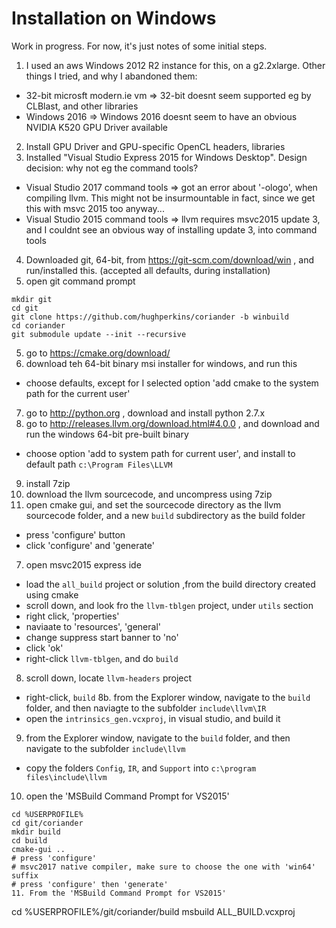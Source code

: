 # Installation on Windows

Work in progress. For now, it's just notes of some initial steps.

1. I used an aws Windows 2012 R2 instance for this, on a g2.2xlarge.  Other things I tried, and why I abandoned them:
- 32-bit microsft modern.ie vm => 32-bit doesnt seem supported eg by CLBlast, and other libraries
- Windows 2016 => Windows 2016 doesnt seem to have an obvious NVIDIA K520 GPU Driver available
2. Install GPU Driver and GPU-specific OpenCL headers, libraries
3. Installed "Visual Studio Express 2015 for Windows Desktop".  Design decision: why not eg the command tools?
- Visual Studio 2017 command tools => got an error about '-ologo', when compiling llvm.  This might not be insurmountable in fact, since we get this with msvc 2015 too anyway...
- Visual Studio 2015 command tools => llvm requires msvc2015 update 3, and I couldnt see an obvious way of installing update 3, into command tools
4. Downloaded git, 64-bit, from https://git-scm.com/download/win , and run/installed this. (accepted all defaults, during installation)
5. open git command prompt
```
mkdir git
cd git
git clone https://github.com/hughperkins/coriander -b winbuild
cd coriander
git submodule update --init --recursive
```
5. go to https://cmake.org/download/
6. download teh 64-bit binary msi installer for windows, and run this
- choose defaults, except for I selected option 'add cmake to the system path for the current user'
7. go to http://python.org , download and install python 2.7.x
8. go to http://releases.llvm.org/download.html#4.0.0 , and download and run the windows 64-bit pre-built binary
- choose option 'add to system path for current user', and install to default path `c:\Program Files\LLVM`
9. install 7zip
10. download the llvm sourcecode, and uncompress using 7zip
11. open cmake gui, and set the sourcecode directory as the llvm sourcecode folder, and a new `build` subdirectory as the build folder
- press 'configure' button
- click 'configure' and 'generate'
7. open msvc2015 express ide
- load the `all_build` project or solution ,from the build directory created using cmake
- scroll down, and look fro the `llvm-tblgen` project, under `utils` section
- right click, 'properties'
- naviaate to 'resources', 'general'
- change suppress start banner to 'no'
- click 'ok'
- right-click `llvm-tblgen`, and do `build`
8. scroll down, locate `llvm-headers` project
- right-click, `build`
8b. from the Explorer window, navigate to the `build` folder, and then naviagte to the subfolder `include\llvm\IR`
- open the `intrinsics_gen.vcxproj`, in visual studio, and build it 
9. from the Explorer window, navigate to the `build` folder, and then navigate to the subfolder `include\llvm`
- copy the folders `Config`, `IR`, and `Support` into `c:\program files\include\llvm`
10. open the 'MSBuild Command Prompt for VS2015'
```
cd %USERPROFILE%
cd git/coriander
mkdir build
cd build
cmake-gui ..
# press 'configure'
# msvc2017 native compiler, make sure to choose the one with 'win64' suffix
# press 'configure' then 'generate'
11. From the 'MSBuild Command Prompt for VS2015'
```
cd %USERPROFILE%/git/coriander/build
msbuild ALL_BUILD.vcxproj
```
